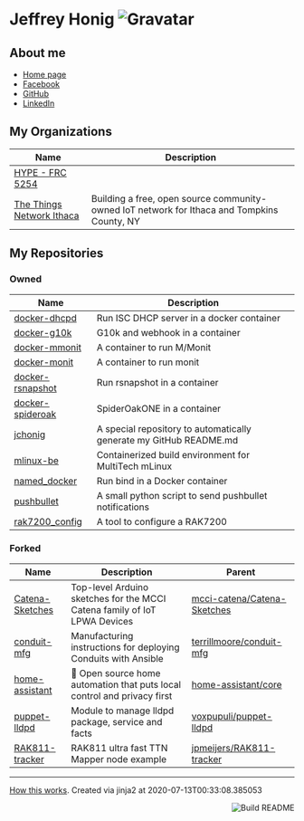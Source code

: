 # Jeffrey Honig ![Gravatar](https://0.gravatar.com/avatar/b25e2ae1f07ec30647f346df81d2d841?s=40)

## About me

* [Home page](https://jch.honig.net/)
* [Facebook](https://www.facebook.com/jchonig)
* [GitHub](https://github.com/jchonig)
* [LinkedIn](https://www.linkedin.com/in/jchonig/)

## My Organizations
| Name | Description |
|---|---|
  | [HYPE - FRC 5254](https://github.com/FRC5254) |  |
  | [The Things Network Ithaca](https://github.com/IthacaThings) | Building a free, open source community-owned IoT network for Ithaca and Tompkins County, NY |
  ## My Repositories
### Owned
| Name | Description |
|---|---|
  | [docker-dhcpd](https://github.com/jchonig/docker-dhcpd) | Run ISC DHCP server in a docker container |
  | [docker-g10k](https://github.com/jchonig/docker-g10k) | G10k and webhook in a container |
  | [docker-mmonit](https://github.com/jchonig/docker-mmonit) | A container to run M/Monit |
  | [docker-monit](https://github.com/jchonig/docker-monit) | A container to run monit |
  | [docker-rsnapshot](https://github.com/jchonig/docker-rsnapshot) | Run rsnapshot in a container |
  | [docker-spideroak](https://github.com/jchonig/docker-spideroak) | SpiderOakONE in a container |
  | [jchonig](https://github.com/jchonig/jchonig) | A special repository to automatically generate my GitHub README.md |
  | [mlinux-be](https://github.com/jchonig/mlinux-be) | Containerized build environment for MultiTech mLinux |
  | [named_docker](https://github.com/jchonig/named_docker) | Run bind in a Docker container |
  | [pushbullet](https://github.com/jchonig/pushbullet) | A small python script to send pushbullet notifications |
  | [rak7200_config](https://github.com/jchonig/rak7200_config) | A tool to configure a RAK7200 |
  ### Forked
| Name | Description | Parent |
|---|---|---|
  | [Catena-Sketches](https://github.com/jchonig/Catena-Sketches) | Top-level Arduino sketches for the MCCI Catena family of IoT LPWA Devices | [mcci-catena/Catena-Sketches](https://github.com/mcci-catena/Catena-Sketches) |
  | [conduit-mfg](https://github.com/jchonig/conduit-mfg) | Manufacturing instructions for deploying Conduits with Ansible | [terrillmoore/conduit-mfg](https://github.com/terrillmoore/conduit-mfg) |
  | [home-assistant](https://github.com/jchonig/home-assistant) | :house_with_garden: Open source home automation that puts local control and privacy first | [home-assistant/core](https://github.com/home-assistant/core) |
  | [puppet-lldpd](https://github.com/jchonig/puppet-lldpd) | Module to manage lldpd package, service and facts | [voxpupuli/puppet-lldpd](https://github.com/voxpupuli/puppet-lldpd) |
  | [RAK811-tracker](https://github.com/jchonig/RAK811-tracker) | RAK811 ultra fast TTN Mapper node example | [jpmeijers/RAK811-tracker](https://github.com/jpmeijers/RAK811-tracker) |
  ---

[How this works](https://github.com/jchonig/jchonig/blob/master/HowThisWorks.md). Created via jinja2 at 2020-07-13T00:33:08.385053

<a href="https://github.com/jchonig/jchonig/actions"><img src="https://github.com/jchonig/jchonig/workflows/Build%20README/badge.svg" align="right" alt="Build README"></a>